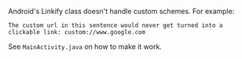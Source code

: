Android's Linkify class doesn't handle custom schemes. For example:

```
The custom url in this sentence would never get turned into a clickable link: custom://www.google.com
```

See `MainActivity.java` on how to make it work.